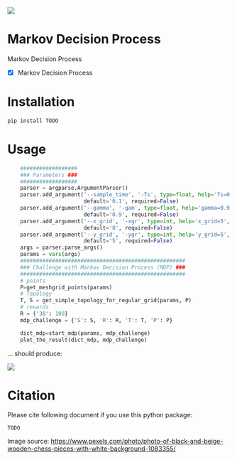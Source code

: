 ![](/images/pexels-skitterphoto-1083355.jpg)


# Markov Decision Process
Markov Decision Process

- [x] Markov Decision Process

# Installation
```bash
pip install TODO
```

# Usage

```python
    ##################
    ### Parameters ###
    ##################
    parser = argparse.ArgumentParser()
    parser.add_argument('--sample_time', '-Ts', type=float, help='Ts=0.1',
                        default='0.1', required=False)
    parser.add_argument('--gamma', '-gam', type=float, help='gamma=0.9',
                        default='0.9', required=False)
    parser.add_argument('--x_grid', '-xgr', type=int, help='x_grid=5',
                        default='8', required=False)
    parser.add_argument('--y_grid', '-ygr', type=int, help='y_grid=5',
                        default='5', required=False)
    args = parser.parse_args()
    params = vars(args)
    ####################################################
    ### Challenge with Markov Decision Process (MDP) ###
    ####################################################
    # points
    P=get_meshgrid_points(params)
    # Topology
    T, S = get_simple_topology_for_regular_grid(params, P)
    # rewards
    R = {'38': 100}
    mdp_challenge = {'S': S, 'R': R, 'T': T, 'P': P}

    dict_mdp=start_mdp(params, mdp_challenge)
    plot_the_result(dict_mdp, mdp_challenge)
```


... should produce:

![](/images/grid_mdp.png)


# Citation

Please cite following document if you use this python package:
```
TODO
```


Image source: https://www.pexels.com/photo/photo-of-black-and-beige-wooden-chess-pieces-with-white-background-1083355/